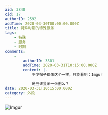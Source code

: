 ```yaml
---
aid: 3848
cid: 17
authorID: 2592
addTime: 2020-03-30T00:00:00.000Z
title: 特殊时期的特殊服务
tags:
    - 特殊
    - 服务
    - 时期
comments:
    -
        authorID: 3301
        addTime: 2020-03-31T10:15:00.000Z
        content: |-
            不少帖子都像这个一样，只能看到：Imgur

            是应该显示一张图么？
date: 2020-03-31T10:15:00.000Z
category: 外段
---
```


![Imgur](https://i.imgur.com/WvrxdQb.jpg)
